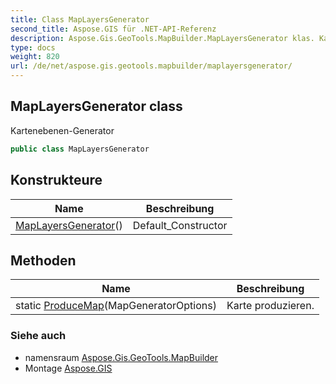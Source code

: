 ```yaml
---
title: Class MapLayersGenerator
second_title: Aspose.GIS für .NET-API-Referenz
description: Aspose.Gis.GeoTools.MapBuilder.MapLayersGenerator klas. KartenebenenGenerator
type: docs
weight: 820
url: /de/net/aspose.gis.geotools.mapbuilder/maplayersgenerator/
---
```

## MapLayersGenerator class

Kartenebenen-Generator

```csharp
public class MapLayersGenerator
```

## Konstrukteure

| Name | Beschreibung |
| --- | --- |
| [MapLayersGenerator](maplayersgenerator/)() | Default_Constructor |

## Methoden

| Name | Beschreibung |
| --- | --- |
| static [ProduceMap](../../aspose.gis.geotools.mapbuilder/maplayersgenerator/producemap/)(MapGeneratorOptions) | Karte produzieren. |

### Siehe auch

* namensraum [Aspose.Gis.GeoTools.MapBuilder](../../aspose.gis.geotools.mapbuilder/)
* Montage [Aspose.GIS](../../)


